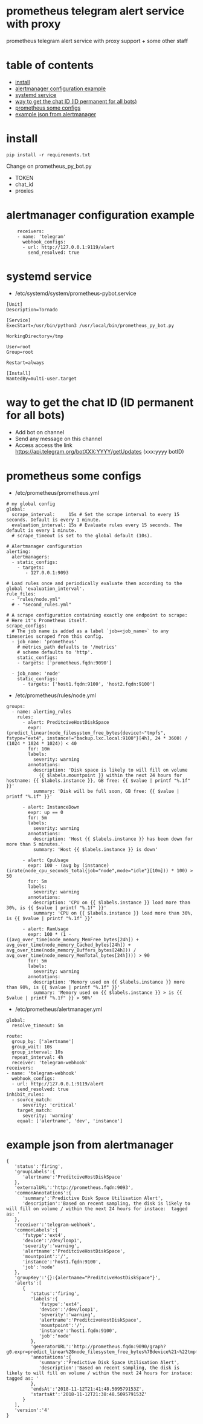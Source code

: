 # prometheus telegram alert service with proxy
prometheus telegram alert service with proxy support + some other staff

table of contents
=================

   * [install](#install)
   * [alertmanager configuration example](#alertmanager-configuration-example)
   * [systemd service](#systemd-service)
   * [way to get the chat ID (ID permanent for all bots)](#way-to-get-the-chat-id-id-permanent-for-all-bots)
   * [prometheus some configs](#prometheus-some-configs)
   * [example json from alertmanager](#example-json-from-alertmanager)

# install
```
pip install -r requirements.txt
```

Change on prometheus_py_bot.py
* TOKEN
* chat_id
* proxies

# alertmanager configuration example
```
	receivers:
	- name: 'telegram'
	  webhook_configs:
	  - url: http://127.0.0.1:9119/alert
	    send_resolved: true
```      

# systemd service 

* /etc/systemd/system/prometheus-pybot.service   
```
[Unit]
Description=Tornado

[Service]
ExecStart=/usr/bin/python3 /usr/local/bin/prometheus_py_bot.py

WorkingDirectory=/tmp

User=root
Group=root

Restart=always

[Install]
WantedBy=multi-user.target
```
# way to get the chat ID (ID permanent for all bots)
* Add bot on channel
* Send any message on this channel
* Access access the link https://api.telegram.org/botXXX:YYYY/getUpdates (xxx:yyyy botID)

# prometheus some configs

* /etc/prometheus/prometheus.yml 
```
# my global config
global:
  scrape_interval:     15s # Set the scrape interval to every 15 seconds. Default is every 1 minute.
  evaluation_interval: 15s # Evaluate rules every 15 seconds. The default is every 1 minute.
  # scrape_timeout is set to the global default (10s).

# Alertmanager configuration
alerting:
  alertmanagers:
  - static_configs:
    - targets:
       - 127.0.0.1:9093

# Load rules once and periodically evaluate them according to the global 'evaluation_interval'.
rule_files:
  - "rules/node.yml"
  # - "second_rules.yml"

# A scrape configuration containing exactly one endpoint to scrape:
# Here it's Prometheus itself.
scrape_configs:
  # The job name is added as a label `job=<job_name>` to any timeseries scraped from this config.
  - job_name: 'prometheus'
    # metrics_path defaults to '/metrics'
    # scheme defaults to 'http'.
    static_configs:
    - targets: ['prometheus.fqdn:9090']

  - job_name: 'node'
    static_configs:
      - targets: ['host1.fqdn:9100', 'host2.fqdn:9100']
```

* /etc/prometheus/rules/node.yml 
```
groups:
  - name: alerting_rules
    rules:
      - alert: PreditciveHostDiskSpace
        expr: (predict_linear(node_filesystem_free_bytes{device!~"tmpfs", fstype="ext4", instance!="backup.lxc.local:9100"}[4h], 24 * 3600) / (1024 * 1024 * 1024)) < 40
        for: 10m
        labels:
          severity: warning
        annotations:
          description: 'Disk space is likely to will fill on volume
            {{ $labels.mountpoint }} within the next 24 hours for hostname: {{ $labels.instance }}, GB free: {{ $value | printf "%.1f" }}'
          summary: 'Disk will be full soon, GB free: {{ $value | printf "%.1f" }}'

      - alert: InstanceDown
        expr: up == 0
        for: 5m
        labels:
          severity: warning
        annotations:
          description: 'Host {{ $labels.instance }} has been down for more than 5 minutes.'
          summary: 'Host {{ $labels.instance }} is down'

      - alert: CpuUsage
        expr: 100 - (avg by (instance) (irate(node_cpu_seconds_total{job="node",mode="idle"}[10m])) * 100) > 50
        for: 5m
        labels:
          severity: warning
        annotations:
          description: 'CPU on {{ $labels.instance }} load more than 30%, is {{ $value | printf "%.1f" }}'
          summary: 'CPU on {{ $labels.instance }} load more than 30%, is {{ $value | printf "%.1f" }}'

      - alert: RamUsage
        expr: 100 * (1 - ((avg_over_time(node_memory_MemFree_bytes[24h]) + avg_over_time(node_memory_Cached_bytes[24h]) + avg_over_time(node_memory_Buffers_bytes[24h])) / avg_over_time(node_memory_MemTotal_bytes[24h]))) > 90
        for: 5m
        labels:
          severity: warning
        annotations:
          description: 'Memory used on {{ $labels.instance }} more than 90%, is {{ $value | printf "%.1f" }}'
          summary: 'Memory used on {{ $labels.instance }} > is {{ $value | printf "%.1f" }} > 90%'
```

* /etc/prometheus/alertmanager.yml 
```
global:
  resolve_timeout: 5m

route:
  group_by: ['alertname']
  group_wait: 10s
  group_interval: 10s
  repeat_interval: 4h
  receiver: 'telegram-webhook'
receivers:
- name: 'telegram-webhook'
  webhook_configs:
  - url: http://127.0.0.1:9119/alert
    send_resolved: true
inhibit_rules:
  - source_match:
      severity: 'critical'
    target_match:
      severity: 'warning'
    equal: ['alertname', 'dev', 'instance']
```
# example json from alertmanager
```
{
   'status':'firing',
   'groupLabels':{
      'alertname':'PreditciveHostDiskSpace'
   },
   'externalURL':'http://prometheus.fqdn:9093',
   'commonAnnotations':{
      'summary':'Predictive Disk Space Utilisation Alert',
      'description':'Based on recent sampling, the disk is likely to will fill on volume / within the next 24 hours for instace:  tagged as: '
   },
   'receiver':'telegram-webhook',
   'commonLabels':{
      'fstype':'ext4',
      'device':'/dev/loop1',
      'severity':'warning',
      'alertname':'PreditciveHostDiskSpace',
      'mountpoint':'/',
      'instance':'host1.fqdn:9100',
      'job':'node'
   },
   'groupKey':'{}:{alertname="PreditciveHostDiskSpace"}',
   'alerts':[
      {
         'status':'firing',
         'labels':{
            'fstype':'ext4',
            'device':'/dev/loop1',
            'severity':'warning',
            'alertname':'PreditciveHostDiskSpace',
            'mountpoint':'/',
            'instance':'host1.fqdn:9100',
            'job':'node'
         },
         'generatorURL':'http://prometheus.fqdn:9090/graph?g0.expr=predict_linear%28node_filesystem_free_bytes%7Bdevice%21~%22tmpfs%22%2Cfstype%3D%22ext4%22%2Cinstance%21%3D%22backup.lxc.local%3A9100%22%7D%5B4h%5D%2C+24+%2A+3600%29+%3C+3e%2B10&g0.tab=1',
         'annotations':{
            'summary':'Predictive Disk Space Utilisation Alert',
            'description':'Based on recent sampling, the disk is likely to will fill on volume / within the next 24 hours for instace:  tagged as: '
         },
         'endsAt':'2018-11-12T21:41:48.509579153Z',
         'startsAt':'2018-11-12T21:38:48.509579153Z'
      }
   ],
   'version':'4'
}
```

